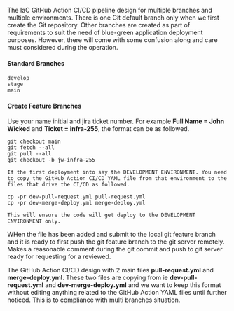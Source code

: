 The IaC GitHub Action CI/CD pipeline design for multiple branches and multiple environments. There is one Git default branch only when we first create the Git repository. Other branches are created as part of requirements to suit the need of blue-green application deployment purposes. However, there will come with some confusion along and care must considered during the operation.

#### Standard Branches
```
develop
stage
main
```

#### Create Feature Branches
Use your name initial and jira ticket number. For example **Full Name = John Wicked** and **Ticket = infra-255**, the format can be as followed.
```
git checkout main
git fetch --all
git pull --all
git checkout -b jw-infra-255

If the first deployment into say the DEVELOPMENT ENVIRONMENT. You need to copy the GitHub Action CI/CD YAML file from that environment to the files that drive the CI/CD as followed.

cp -pr dev-pull-request.yml pull-request.yml
cp -pr dev-merge-deploy.yml merge-deploy.yml

This will ensure the code will get deploy to the DEVELOPMENT ENVIRONMENT only.
```

WHen the file has been added and submit to the local git feature branch and it is ready to first push the git feature branch to the git server remotely. Makes a reasonable comment during the git commit and push to git server ready for requesting for a reviewed.

The GitHub Action CI/CD design with 2 main files **pull-request.yml** and **merge-deploy.yml**. These two files are copying from ie **dev-pull-request.yml** and **dev-merge-deploy.yml** and we want to keep this format without editing anything related to the GitHub Action YAML files until further noticed. This is to compliance with multi branches situation.

